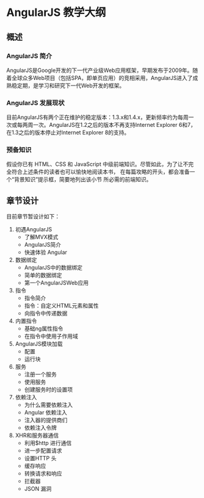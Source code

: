 # AngularJS 教学大纲

## 概述

### AngularJS 简介

AngularJS是Google开发的下一代产业级Web应用框架，早期发布于2009年。随着全球众多Web项目（包括SPA，即单页应用）的竞相采用，AngularJS进入了成熟稳定期，是学习和研究下一代Web开发的框架。

### AngularJS 发展现状

目前AngularJS有两个正在维护的稳定版本：1.3.x和1.4.x，更新频率约为每周一次或每两周一次。AngularJS在1.2之后的版本不再支持Internet Explorer 6和7，在1.3之后的版本停止对Internet Explorer 8的支持。

### 预备知识

假设你已有 HTML、CSS 和 JavaScript 中级前端知识。尽管如此，为了让不完全符合上述条件的读者也可以愉快地阅读本书， 在每篇攻略的开头，都会准备一个“背景知识”提示框，简要地列出该小节 所必需的前端知识。

## 章节设计

目前章节暂设计如下：

1. 初遇AngularJS
   + 了解MVX模式
   + AngularJS简介
   + 快速体验 Angular
2. 数据绑定
   + AngularJS中的数据绑定
   + 简单的数据绑定
   + 第一个AngularJSWeb应用
3. 指令
   + 指令简介
   + 指令：自定义HTML元素和属性
   + 向指令中传递数据
4. 内置指令
   + 基础ng属性指令
   + 在指令中使用子作用域
5. AngularJS模块加载
   + 配置
   + 运行块
6. 服务
   + 注册一个服务
   + 使用服务
   + 创建服务时的设置项
7. 依赖注入
   + 为什么需要依赖注入
   + Angular 依赖注入
   + 注入器的提供商们
   + 依赖注入令牌
8. XHR和服务器通信
   + 利用$http 进行通信
   + 进一步配置请求
   + 设置HTTP 头
   + 缓存响应
   + 转换请求和响应
   + 拦截器
   + JSON 漏洞